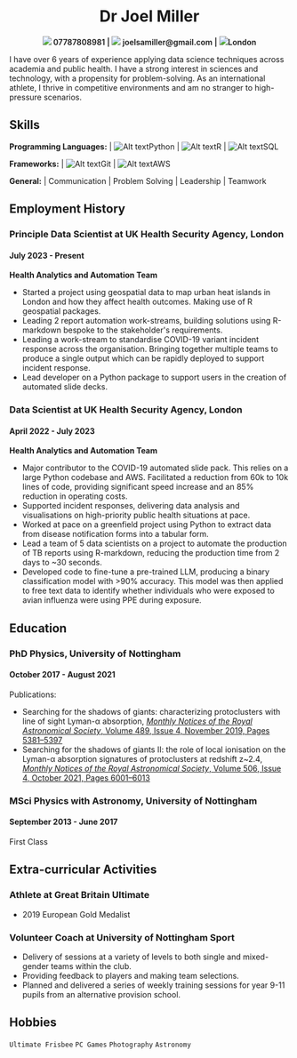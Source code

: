 <h1 style="text-align: center;"> Dr Joel Miller</h1>
<p style="text-align: center; font-weight: 600"><img src="https://api.iconify.design/tabler/phone.svg" /> 07787808981 | <img src="https://api.iconify.design/tabler/mail.svg" /> joelsamiller@gmail.com | <img src="https://api.iconify.design/tabler/map-pin.svg" />London</p>

I have over 6 years of experience applying data science techniques across academia and public health. I have a strong interest in sciences and technology, with a propensity for problem-solving. As an international athlete, I thrive in competitive environments and am no stranger to high-pressure scenarios.

## Skills

**Programming Languages:** | ![Alt text](https://api.iconify.design/vscode-icons/file-type-python.svg)Python | ![Alt text](https://api.iconify.design/vscode-icons/file-type-r.svg)R | ![Alt text](https://api.iconify.design/vscode-icons/file-type-sql.svg)SQL 

**Frameworks:** | ![Alt text](https://api.iconify.design/vscode-icons/file-type-git.svg)Git | ![Alt text](https://api.iconify.design/vscode-icons/file-type-aws.svg)AWS

**General:** | Communication | Problem Solving | Leadership | Teamwork

## Employment History  
### Principle Data Scientist at UK Health Security Agency, London
#### July 2023 - Present 
**Health Analytics and Automation Team**
- Started a project using geospatial data to map urban heat islands in London and how they affect health outcomes. Making use of R geospatial packages.
- Leading 2 report automation work-streams, building solutions using R-markdown bespoke to the stakeholder's requirements. 
- Leading a work-stream to standardise COVID-19 variant incident response across the organisation. Bringing together multiple teams to produce a single output which can be rapidly deployed to support incident response.
- Lead developer on a Python package to support users in the creation of automated slide decks.

### Data Scientist at UK Health Security Agency, London
#### April 2022 - July 2023
**Health Analytics and Automation Team**
- Major contributor to the COVID-19 automated slide pack. This relies on a large Python codebase and AWS. Facilitated a reduction from 60k to 10k lines of code, providing significant speed increase and an 85% reduction in operating costs.
- Supported incident responses, delivering data analysis and visualisations on high-priority public health situations at pace.
- Worked at pace on a greenfield project using Python to extract data from disease notification forms into a tabular form.
- Lead a team of 5 data scientists on a project to automate the production of TB reports using R-markdown, reducing the production time from 2 days to ~30 seconds.
- Developed code to fine-tune a pre-trained LLM, producing a binary classification model with >90% accuracy. This model was then applied to free text data to identify whether individuals who were exposed to avian influenza were using PPE during exposure. 

## Education
### PhD Physics, University of Nottingham
#### October 2017 - August 2021
Publications:
- Searching for the shadows of giants: characterizing protoclusters with line of sight Lyman-α absorption, [*Monthly Notices of the Royal Astronomical Society*, Volume 489, Issue 4, November 2019, Pages 5381–5397](https://doi.org/10.1093/mnras/stz2504)
- Searching for the shadows of giants II: the role of local ionisation on the Lyman-α absorption signatures of protoclusters at redshift z~2.4, [*Monthly Notices of the Royal Astronomical Society*, Volume 506, Issue 4, October 2021, Pages 6001–6013](https://doi.org/10.1093/mnras/stab2083)

### MSci Physics with Astronomy, University of Nottingham
#### September 2013 - June 2017
First Class

## Extra-curricular Activities
### Athlete at Great Britain Ultimate
- 2019 European Gold Medalist

### Volunteer Coach at University of Nottingham Sport
- Delivery of sessions at a variety of levels to both single and mixed-gender teams within the club.
- Providing feedback to players and making team selections.
- Planned and delivered a series of weekly training sessions for year 9-11 pupils from an alternative provision school.

## Hobbies
`Ultimate Frisbee` `PC Games` `Photography` `Astronomy`